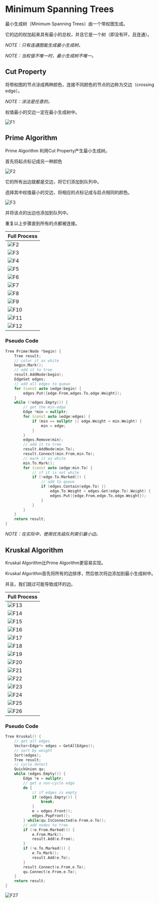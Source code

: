 # Minimum Spanning Trees

最小生成树（Minimum Spanning Trees）由一个带权图生成。

它的边的权加起来具有最小的总权，并且它是一个树（即没有环，且连通）。

*NOTE：只有连通图能生成最小生成树。*

*NOTE：当权值不唯一时，最小生成树不唯一。*

## Cut Property

将带权图的节点涂成两种颜色，连接不同颜色的节点的边称为交边（crossing edge）。

*NOTE：涂法是任意的。*

权值最小的交边一定在最小生成树中。

![F1](./F1.png)

## Prime Algorithm

Prime Algorithm 利用Cut Property产生最小生成树。

首先将起点标记成另一种颜色

![F2](./F2.png)

它的所有出边就都是交边，将它们添加到队列中。

选择其中权值最小的交边，将相应的点标记成与启点相同的颜色。

![F3](./F3.png)

并将该点的出边也添加到队列中。

重复以上步骤直到所有的点都被连接。

|Full Process|
|-|
|![F2](./F2.png)|
|![F3](./F3.png)|
|![F4](./F4.png)|
|![F5](./F5.png)|
|![F6](./F6.png)|
|![F7](./F7.png)|
|![F8](./F8.png)|
|![F9](./F9.png)|
|![F10](./F10.png)|
|![F11](./F11.png)|
|![F12](./F12.png)|

### Pseudo Code

```cpp
Tree Prime(Node *begin) {
    Tree result;
    // color it as white
    begin.Mark();
    // add it to tree
    result.AddNode(begin);
    EdgeSet edges;
    // add all edges to queue
    for (const auto &edge:begin) {
        edges.Put({edge.From,edges.To,edge.Weight});
    }
    while (!edges.Empty()) {
        // get the min-edge
        Edge *min = nullptr;
        for (const auto &edge:edges) {
            if (min == nullptr || edge.Weight < min.Weight) {
                min = edge;
            }
        }
        edges.Remove(min);
        // add it to tree
        result.AddNode(min.To);
        result.Connect(min.From,min.To);
        // mark it as white
        min.To.Mark();
        for (const auto &edge:min.To) {
            // if it is not white
            if (!edge.To.Marked()) {
                // add to queue
                if (edges.Contain(edge.To) ||
                    edge.To.Weight < edges.Get(edge.To).Weight) {
                    edges.Put({edge.From,edge.To,edge.Weight});
                }
            }
        }
    }
    return result;
}
```

*NOTE：在实际中，使用优先级队列索引最小边。*

## Kruskal Algorithm

Kruskal Algorithm比Prime Algorithm更容易实现。

Kruskal Algorithm首先将所有的边排序，然后依次将边添加到最小生成树中。

并且，我们跳过可能导致成环的边。

|Full Process|
|-|
|![F13](./F13.png)|
|![F14](./F14.png)|
|![F15](./F15.png)|
|![F16](./F16.png)|
|![F17](./F17.png)|
|![F18](./F18.png)|
|![F19](./F19.png)|
|![F20](./F20.png)|
|![F21](./F21.png)|
|![F22](./F22.png)|
|![F23](./F23.png)|
|![F24](./F24.png)|
|![F25](./F25.png)|
|![F26](./F26.png)|

### Pseudo Code

```cpp
Tree Kruskal() {
    // get all edges
    Vector<Edge*> edges = GetAllEdges();
    // sort by weight
    Sort(edges);
    Tree result;
    // cycle detect
    QuickUnion qu;
    while (edges.Empty()) {
        Edge *e = nullptr;
        // get a non-cycle edge
        do {
            // if edges is empty
            if (edges.Empty()) {
                break;
            }
            e = edges.Front();
            edges.PopFront();
        } while(qu.IsConnected(e.From,e.To));
        // add nodes to tree
        if (!e.From.Marked()) {
            e.From.Mark();
            result.Add(e.From);
        }
        if (!e.To.Marked()) {
            e.To.Mark();
            result.Add(e.To);
        }
        result.Connect(e.From,e.To);
        qu.Connect(e.From,e.To);
    }
    return result;
}
```

![F27](./F27.png)